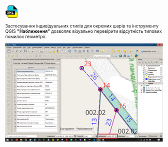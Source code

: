 ![index.md](images/icon.png)

Застосування індивідуальних стилів для окремих шарів та інструменту QGIS **"Наближення"** дозволяє візуально перевірити відсутність типових помилок геометрії.

<img src="images/zoom.png" >

